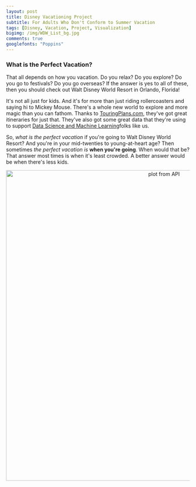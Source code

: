 ```yaml
---
layout: post
title: Disney Vacationing Project
subtitle: For Adults Who Don't Conform to Summer Vacation
tags: [Disney, Vacation, Project, Visualization]
bigimg: /img/WDW_List_bg.jpg
comments: true
googlefonts: "Poppins"
---
```


### What is the Perfect Vacation?
That all depends on how you vacation. Do you relax? Do you explore? Do you go to festivals? Do you go overseas? If the answer is yes to all of these, then you should check out Walt Disney World Resort in Orlando, Florida!

It's not all just for kids. And it's for more than just riding rollercoasters and saying hi to Mickey Mouse. There's a whole new world to explore and more magic than you can fathom. Thanks to [TouringPlans.com](https://touringplans.com/magic-kingdom/touring-plans/adults), they've got great itineraries for just that. They've also got some great data that they're using to support [Data Science and Machine Learning](https://touringplans.com/blog/2018/06/25/disney-world-wait-times-available-for-data-science-and-machine-learning/)folks like us.

So, *what is the perfect vacation* if you're going to Walt Disney World Resort? And you're in your mid-twenties to young-at-heart age? Then sometimes *the perfect vacation is* **when you're going**. When would that be? That answer most times is when it's least crowded. A better answer would be when there's less kids. 

<div>
    <a href="https://plot.ly/~mikvikpik/2/?share_key=aB7XQxIEnpBKKGqu1KTt6m" target="_blank" title="plot from API" style="display: block; text-align: center;"><img src="https://plot.ly/~mikvikpik/2.png?share_key=aB7XQxIEnpBKKGqu1KTt6m" alt="plot from API" style="max-width: 100%;width: 850px;"  width="850" onerror="this.onerror=null;this.src='https://plot.ly/404.png';" /></a>
    <script data-plotly="mikvikpik:2" sharekey-plotly="aB7XQxIEnpBKKGqu1KTt6m" src="https://plot.ly/embed.js" async></script>
</div>

